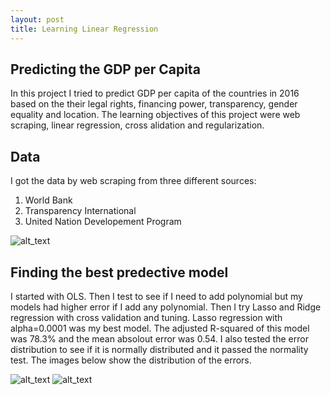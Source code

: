 ```yaml
---
layout: post
title: Learning Linear Regression
---
```

## Predicting the GDP per Capita
In this project I tried to predict GDP per capita of  the countries in 2016 based on the their legal rights, financing power, transparency, gender equality and location. The learning objectives of this project were web scraping, linear regression, cross alidation and regularization. 


## Data 
I got the data by web scraping from three different sources:
1) World Bank
2) Transparency International
3) United Nation Developement Program

![alt_text](https://raw.githubusercontent.com/mymnazari/mymnazari.github.io/master/images/Variables.png)


## Finding the best predective model
I started with OLS. Then I test to see if I need to add polynomial but my models had higher error if I add any polynomial. Then I try Lasso and Ridge regression with cross validation and tuning. Lasso regression with alpha=0.0001 was my best model. The adjusted R-squared of this model was 78.3% and the mean absolout error was 0.54. I also tested the error distribution to see if it is normally distributed and it passed the normality test. The images below show the distribution of the errors. 

![alt_text](https://raw.githubusercontent.com/mymnazari/mymnazari.github.io/master/images/p2_2.png)
![alt_text](https://raw.githubusercontent.com/mymnazari/mymnazari.github.io/master/images/p2_3.png)




